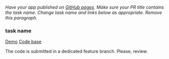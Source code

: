 _Have your app published on [GitHub pages](https://github.com/kottans/frontend-2021-homeworks/blob/main/publish-your-app.md). Make sure your PR title contains the task name. Change task name and links below as appropriate. Remove this paragraph._

### task name

[Demo](https://your-username.github.io/app-repo-name)
[Code base](https://github.com/your-username/app-repo-name)

The code is submitted in a dedicated feature branch.
Please, review.
